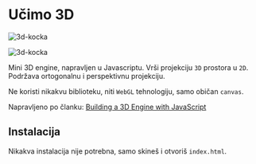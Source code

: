 # Učimo 3D

![3d-kocka](ucimo-3d/img/3d-kocka.png)

![3d-kocka](https://raw.githubusercontent.com/skolakoda/ucimo-3d/img/3d-kocka.png)

Mini 3D engine, napravljen u Javascriptu. Vrši projekciju `3D` prostora u `2D`. Podržava ortogonalnu i perspektivnu projekciju.

Ne koristi nikakvu biblioteku, niti `WebGL` tehnologiju, samo običan `canvas`.

Napravljeno po članku: [Building a 3D Engine with JavaScript](https://www.sitepoint.com/building-3d-engine-javascript/)

## Instalacija

Nikakva instalacija nije potrebna, samo skineš i otvoriš `index.html`.
